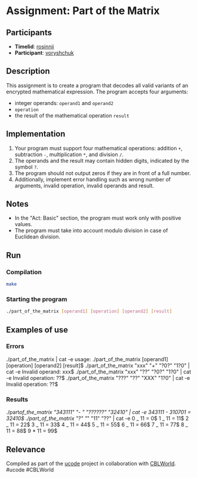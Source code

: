 # Assignment: Part of the Matrix

## Participants

- **Timelid**: [rosinnii](https://lms.khpi.ucode-connect.study/users/rosinnii)
- **Participant**: [voryshchuk](https://lms.khpi.ucode-connect.study/users/voryshchuk)

## Description

This assignment is to create a program that decodes all valid variants of an encrypted mathematical expression. The program accepts four arguments:

- integer operands: `operand1` and `operand2`
- `operation`
- the result of the mathematical operation `result`

## Implementation

1. Your program must support four mathematical operations: addition `+`, subtraction `-`, multiplication `*`, and division `/`.
2. The operands and the result may contain hidden digits, indicated by the symbol `?`.
3. The program should not output zeros if they are in front of a full number.
4. Additionally, implement error handling such as wrong number of arguments, invalid operation, invalid operands and result.

## Notes

- In the "Act: Basic" section, the program must work only with positive values.
- The program must take into account modulo division in case of Euclidean division.

## Run

### Compilation

```sh
make
```

### Starting the program
```sh
./part_of_the_matrix [operand1] [operation] [operand2] [result]
```

## Examples of use

### Errors

./part_of_the_matrix | cat -e
usage: ./part_of_the_matrix [operand1] [operation] [operand2] [result]$
./part_of_the_matrix "xxx" "+" "?0?" "1?0" | cat -e
Invalid operand: xxx$
./part_of_the_matrix "xxx" "??" "?0?" "1?0" | cat -e
Invalid operation: ??$
./part_of_the_matrix "???" "??" "XXX" "1?0" | cat -e
Invalid operation: ??$

### Results

./part*of_the_matrix "343111" "- " "??????" "32410" | cat -e
343111 - 310701 = 32410$
./part_of_the_matrix "?" "*" "11" "??" | cat -e
0 _ 11 = 0$
1 _ 11 = 11$
2 _ 11 = 22$
3 _ 11 = 33$
4 _ 11 = 44$
5 \_ 11 = 55$
6 _ 11 = 66$
7 _ 11 = 77$
8 \_ 11 = 88$
9 \* 11 = 99$

## Relevance

Compiled as part of the [ucode](https://lms.khpi.ucode-connect.study/) project in collaboration with [CBLWorld](https://lms.khpi.ucode-connect.study/). #ucode #CBLWorld
